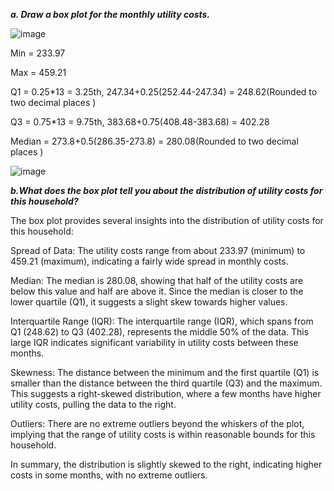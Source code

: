 ***a. Draw a box plot for the monthly utility costs.***

![image](https://github.com/user-attachments/assets/25c3a68c-6638-4fbc-bb69-b0d882ca9dd1)

Min = 233.97

Max = 459.21

Q1 = 0.25*13 = 3.25th, 247.34+0.25(252.44-247.34) = 248.62(Rounded to two decimal places )

Q3 = 0.75*13 = 9.75th, 383.68+0.75(408.48-383.68) = 402.28

Median = 273.8+0.5(286.35-273.8) = 280.08(Rounded to two decimal places )

![image](https://github.com/user-attachments/assets/e633f526-48e1-4a49-b293-f5f8bb0bd4e3)


***b.What does the box plot tell you about the distribution of utility costs for this household?***

The box plot provides several insights into the distribution of utility costs for this household:

Spread of Data: The utility costs range from about 233.97 (minimum) to 459.21 (maximum), indicating a fairly wide spread in monthly costs.

Median: The median is 280.08, showing that half of the utility costs are below this value and half are above it. Since the median is closer to the lower quartile (Q1), it suggests a slight skew towards higher values.

Interquartile Range (IQR): The interquartile range (IQR), which spans from Q1 (248.62) to Q3 (402.28), represents the middle 50% of the data. This large IQR indicates significant variability in utility costs between these months.

Skewness: The distance between the minimum and the first quartile (Q1) is smaller than the distance between the third quartile (Q3) and the maximum. This suggests a right-skewed distribution, where a few months have higher utility costs, pulling the data to the right.

Outliers: There are no extreme outliers beyond the whiskers of the plot, implying that the range of utility costs is within reasonable bounds for this household.

In summary, the distribution is slightly skewed to the right, indicating higher costs in some months, with no extreme outliers.

